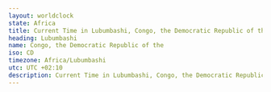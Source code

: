 ```yaml
---
layout: worldclock
state: Africa
title: Current Time in Lubumbashi, Congo, the Democratic Republic of the
heading: Lubumbashi
name: Congo, the Democratic Republic of the
iso: CD
timezone: Africa/Lubumbashi
utc: UTC +02:10
description: Current Time in Lubumbashi, Congo, the Democratic Republic of the [Live], Africa. Live update now time in Lubumbashi, timezone Africa/Lubumbashi, UTC +02:10, Country ISO code & Current Local Time.
---
```


